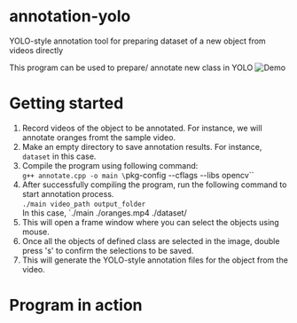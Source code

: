 # annotation-yolo
YOLO-style annotation tool for preparing dataset of a new object from videos directly

This program can be used to prepare/ annotate new class in YOLO ![Demo](https://github.com/pjreddie/darknet)     

# Getting started    
1. Record videos of the object to be annotated. For instance, we will annotate oranges fromt the sample video.    
2. Make an empty directory to save annotation results. For instance, `dataset` in this case.    
3. Compile the program using following command:    
    `g++ annotate.cpp -o main \`pkg-config --cflags --libs opencv\``     
4. After successfully compiling the program, run the following command to start annotation process.    
    `./main video_path output_folder`     
    In this case, `./main ./oranges.mp4 ./dataset/    
5. This will open a frame window where you can select the objects using mouse.    
6. Once all the objects of defined class are selected in the image, double press 's' to confirm the selections to be saved.    
7. This will generate the YOLO-style annotation files for the object from the video.   

# Program in action     

    
